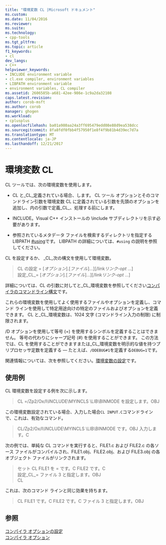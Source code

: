 ```yaml
---
title: "環境変数 CL |Microsoft ドキュメント"
ms.custom: 
ms.date: 11/04/2016
ms.reviewer: 
ms.suite: 
ms.technology:
- cpp-tools
ms.tgt_pltfrm: 
ms.topic: article
f1_keywords:
- cl
dev_langs:
- C++
helpviewer_keywords:
- INCLUDE environment variable
- cl.exe compiler, environment variables
- LIBPATH environment variable
- environment variables, CL compiler
ms.assetid: 2606585b-a681-42ee-986e-1c9a2da32108
caps.latest.revision: 
author: corob-msft
ms.author: corob
manager: ghogen
ms.workload:
- cplusplus
ms.openlocfilehash: ba01a980aa24a3ff695479edd08e88d9ea538dcc
ms.sourcegitcommit: 8fa8fdf0fbb4f57950f1e8f4f9b81b4d39ec7d7a
ms.translationtype: MT
ms.contentlocale: ja-JP
ms.lasthandoff: 12/21/2017
---
```

# <a name="cl-environment-variables"></a>環境変数 CL

CL ツールでは、次の環境変数を使用します。

- CL と\_CL\_定義されている場合、します。 CL ツール オプションとそのコマンドライン引数を環境変数 CL に定義されている引数を先頭のオプションを追加し、内の引数で定義\_CL\_、処理する前にします。

- INCLUDE。Visual C++ インストールの \include サブディレクトリを示す必要があります。

- 参照されているメタデータ ファイルを検索するディレクトリを指定する LIBPATH [#using](../../preprocessor/hash-using-directive-cpp.md)です。 LIBPATH の詳細については、`#using` の説明を参照してください。

CL を設定するか、 \_CL\_次の構文を使用して環境変数。

> CL の設定 = [*オプション*].[*ファイル*]...][/link*リンク-opt* ...]  
> 設定\_CL\_= [*オプション*].[*ファイル*]...][/link*リンク-opt* ...]

詳細については、CL の引数に対してと\_CL\_環境変数を参照してください[コンパイラのコマンドライン構文](../../build/reference/compiler-command-line-syntax.md)です。

これらの環境変数を使用してよく使用するファイルやオプションを定義し、コマンド ラインを使用して特定用途向けの特定のファイルおよびオプションを定義できます。 CL と\_CL\_環境変数は、1024 文字 (コマンドライン入力の制限) に制限されます。

/D オプションを使用して等号 (=) を使用するシンボルを定義することはできません。 等号の代わりにシャープ記号 (#) を使用することができます。 この方法では、CL を使用することができますまたは\_CL\_環境変数を明示的な値を持つプリプロセッサ定数を定義する — たとえば、`/DDEBUG#1`を定義する`DEBUG=1`です。

関連情報については、次を参照してください。[環境変数の設定](../../build/setting-the-path-and-environment-variables-for-command-line-builds.md)です。

## <a name="examples"></a>使用例

CL 環境変数を設定する例を次に示します。

> CL =/Zp2/Ox/I\INCLUDE\MYINCLS \LIB\BINMODE を設定します。OBJ

この環境変数設定されている場合、入力した場合`CL INPUT.C`コマンドラインで、これは、有効なコマンド。

> CL/Zp2/Ox/I\INCLUDE\MYINCLS \LIB\BINMODE です。OBJ 入力します。C

次の例では、単純な CL コマンドを実行すると、FILE1.c および FILE2.c の各ソース ファイルがコンパイルされ、FILE1.obj、FILE2.obj、および FILE3.obj の各オブジェクト ファイルがリンクされます。

> セット CL FILE1 を = です。C FILE2 です。C  
> 設定\_CL\_= ファイル 3 と指定します。OBJ  
> CL  

これは、次のコマンド ラインと同じ効果を持ちます。

> CL FILE1 です。C FILE2 です。C ファイル 3 と指定します。OBJ

## <a name="see-also"></a>参照

[コンパイラ オプションの設定](../../build/reference/setting-compiler-options.md)   
[コンパイラ オプション](../../build/reference/compiler-options.md)
